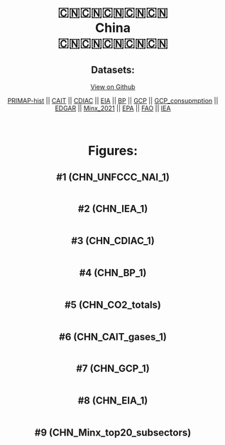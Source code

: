 
<center>
<h1 align="center">
🇨🇳🇨🇳🇨🇳🇨🇳🇨🇳
<br>
China
<br>
🇨🇳🇨🇳🇨🇳🇨🇳🇨🇳
</h1>
<h2>Datasets:</h2>
<p><a href="https://github.com/dquintani/GreenhouseData/tree/master/country_data/CHN_China/data">View on Github</a>
<br></p><p><a href="data/CHN_PRIMAP-hist.csv">PRIMAP-hist</a> || <a href="data/CHN_CAIT.csv">CAIT</a> || <a href="data/CHN_CDIAC.csv">CDIAC</a> || <a href="data/CHN_EIA.csv">EIA</a> || <a href="data/CHN_BP.csv">BP</a> || <a href="data/CHN_GCP.csv">GCP</a> || <a href="data/CHN_GCP_consupmption.csv">GCP_consupmption</a> || <a href="data/CHN_EDGAR.csv">EDGAR</a> || <a href="data/CHN_Minx_2021.csv">Minx_2021</a> || <a href="data/CHN_EPA.csv">EPA</a> || <a href="data/CHN_FAO.csv">FAO</a> || <a href="data/CHN_IEA.csv">IEA</a></p><p><br></p>
<h1>Figures:</h1><h2>#1 (CHN_UNFCCC_NAI_1)</h2>
<p><img alt="" src="figures/CHN_UNFCCC_NAI_1.png" /></p><h2>#2 (CHN_IEA_1)</h2>
<p><img alt="" src="figures/CHN_IEA_1.png" /></p><h2>#3 (CHN_CDIAC_1)</h2>
<p><img alt="" src="figures/CHN_CDIAC_1.png" /></p><h2>#4 (CHN_BP_1)</h2>
<p><img alt="" src="figures/CHN_BP_1.png" /></p><h2>#5 (CHN_CO2_totals)</h2>
<p><img alt="" src="figures/CHN_CO2_totals.png" /></p><h2>#6 (CHN_CAIT_gases_1)</h2>
<p><img alt="" src="figures/CHN_CAIT_gases_1.png" /></p><h2>#7 (CHN_GCP_1)</h2>
<p><img alt="" src="figures/CHN_GCP_1.png" /></p><h2>#8 (CHN_EIA_1)</h2>
<p><img alt="" src="figures/CHN_EIA_1.png" /></p><h2>#9 (CHN_Minx_top20_subsectors)</h2>
<p><img alt="" src="figures/CHN_Minx_top20_subsectors.png" /></p>
